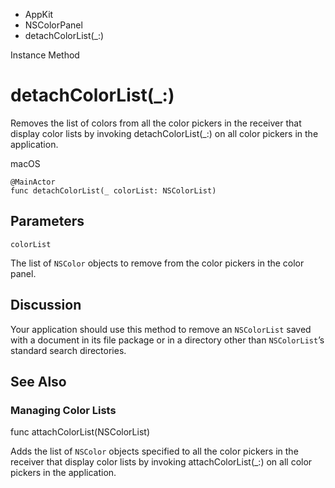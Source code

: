 

- AppKit
- NSColorPanel
-  detachColorList(\_:) 

Instance Method

# detachColorList(\_:)

Removes the list of colors from all the color pickers in the receiver that display color lists by invoking detachColorList(_:) on all color pickers in the application.

macOS

``` source
@MainActor
func detachColorList(_ colorList: NSColorList)
```

## Parameters 

`colorList`  

The list of `NSColor` objects to remove from the color pickers in the color panel.

## Discussion

Your application should use this method to remove an `NSColorList` saved with a document in its file package or in a directory other than `NSColorList`’s standard search directories.

## See Also

### Managing Color Lists

func attachColorList(NSColorList)

Adds the list of `NSColor` objects specified to all the color pickers in the receiver that display color lists by invoking attachColorList(_:) on all color pickers in the application.

